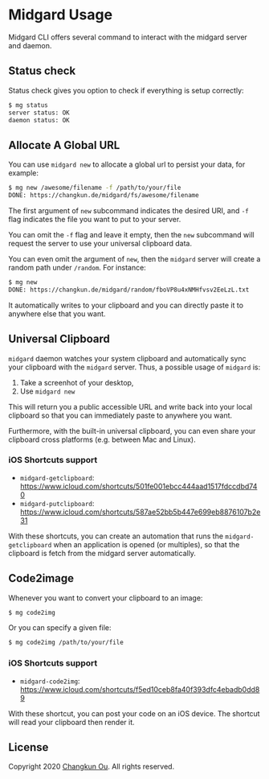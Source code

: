 # Midgard Usage

Midgard CLI offers several command to interact
with the midgard server and daemon.

## Status check

Status check gives you option to check if everything is setup correctly:

```sh
$ mg status
server status: OK
daemon status: OK
```

## Allocate A Global URL

You can use `midgard new` to allocate a global url to persist your data,
for example:

```sh
$ mg new /awesome/filename -f /path/to/your/file
DONE: https://changkun.de/midgard/fs/awesome/filename
```

The first argument of `new` subcommand indicates the desired URI,
and `-f` flag indicates the file you want to put to your server.

You can omit the `-f` flag and leave it empty, then the `new` subcommand
will request the server to use your universal clipboard data.

You can even omit the argument of `new`, then the `midgard` server will
create a random path under `/random`. For instance:

```sh
$ mg new
DONE: https://changkun.de/midgard/random/fboVP8u4xNMHfvsv2EeLzL.txt
```

It automatically writes to your clipboard and you can directly paste
it to anywhere else that you want.

## Universal Clipboard

`midgard` daemon watches your system clipboard and automatically sync
your clipboard with the `midgard` server. Thus, a possible usage of
`midgard` is:

1. Take a screenhot of your desktop,
2. Use `midgard new`

This will return you a public accessible URL and write back into your local
clipboard so that you can immediately paste to anywhere you want.

Furthermore, with the built-in universal clipboard, you can even share
your clipboard cross platforms (e.g. between Mac and Linux).

### iOS Shortcuts support

- `midgard-getclipboard`: https://www.icloud.com/shortcuts/501fe001ebcc444aad1517fdccdbd740
- `midgard-putclipboard`: https://www.icloud.com/shortcuts/587ae52bb5b447e699eb8876107b2e31

With these shortcuts, you can create an automation that runs
the `midgard-getclipboard` when an application is opened (or multiples),
so that the clipboard is fetch from the midgard server automatically.

## Code2image

Whenever you want to convert your clipboard to an image:

```sh
$ mg code2img
```

Or you can specify a given file:

```sh
$ mg code2img /path/to/your/file
```

### iOS Shortcuts support

- `midgard-code2img`: https://www.icloud.com/shortcuts/f5ed10ceb8fa40f393dfc4ebadb0dd89

With these shortcut, you can post your code on an iOS device.
The shortcut will read your clipboard then render it.

## License

Copyright 2020 [Changkun Ou](https://changkun.de). All rights reserved.